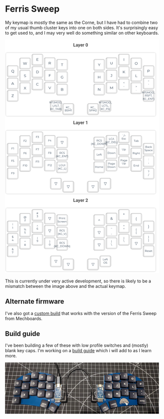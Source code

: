 # Ferris Sweep

My keymap is mostly the same as the Corne, but I have had to combine two of my usual thumb cluster keys into one on both sides. It's surprisingly easy to get used to, and I may very well do something similar on other keyboards.

![Ferris Sweep keymap](./images/ferris_sweep_keymap.png)

This is currently under very active development, so there is likely to be a mismatch between the image above and the actual keymap.

## Alternate firmware

I've also got a [custom build](https://github.com/teknostatik/keyboards/tree/main/ferris_sweep_mechboards) that works with the version of the Ferris Sweep from Mechboards.

## Build guide

I've been building a few of these with low profile switches and (mostly) blank key caps. I'm working on a [build guide](https://github.com/teknostatik/keyboards/blob/main/ferris_sweep/ferris_sweep_build_guide.md) which i will add to as I learn more.


![Ferris Sweep](./images/ferris_sweep.jpg)